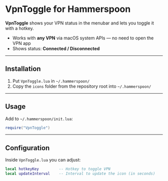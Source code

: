# VpnToggle for Hammerspoon

**VpnToggle** shows your VPN status in the menubar and lets you toggle it with a hotkey.

* Works with **any VPN** via macOS system APIs — no need to open the VPN app
* Shows status: **Connected / Disconnected**

---

## Installation

1. Put `VpnToggle.lua` in `~/.hammerspoon/`
2. Copy the `icons` folder from the repository root into `~/.hammerspoon/`

---

## Usage

Add to `~/.hammerspoon/init.lua`:

```lua
require("VpnToggle")
```

---

## Configuration

Inside `VpnToggle.lua` you can adjust:

```lua
local hotkeyKey         -- Hotkey to toggle VPN
local updateInterval    -- Interval to update the icon (in seconds)
```
